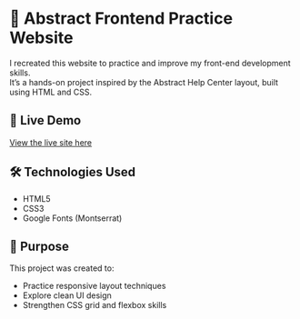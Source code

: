 # 🧪 Abstract Frontend Practice Website

I recreated this website to practice and improve my front-end development skills.  
It’s a hands-on project inspired by the Abstract Help Center layout, built using HTML and CSS.

## 🚀 Live Demo

[View the live site here](https://johnsoninsights.github.io/Abstract-Frontend-Demo-Site/)

## 🛠️ Technologies Used

- HTML5
- CSS3
- Google Fonts (Montserrat)

## 📌 Purpose

This project was created to:
- Practice responsive layout techniques
- Explore clean UI design
- Strengthen CSS grid and flexbox skills
